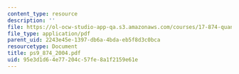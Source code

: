 ```yaml
---
content_type: resource
description: ''
file: https://ol-ocw-studio-app-qa.s3.amazonaws.com/courses/17-874-quantitative-research-methods-multivariate-spring-2004/95e3d1d64e77204c57fe8a1f2159e61e_ps9_874_2004.pdf
file_type: application/pdf
parent_uid: 2243e45e-1397-db6a-4bda-eb5f8d3c0bca
resourcetype: Document
title: ps9_874_2004.pdf
uid: 95e3d1d6-4e77-204c-57fe-8a1f2159e61e
---
```

